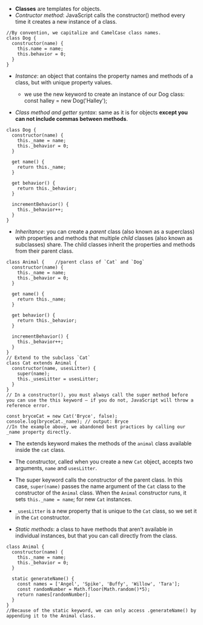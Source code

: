 - **Classes** are templates for objects.
- *Contructor method*: JavaScript calls the constructor() method every time it creates a new instance of a class.
```
//By convention, we capitalize and CamelCase class names.
class Dog { 
  constructor(name) {
    this.name = name;
    this.behavior = 0;
  }
}
```
- *Instance*: an object that contains the property names and methods of a class, but with unique property values.
    - we use the new keyword to create an instance of our Dog class: const halley = new Dog('Halley');

- *Class method and getter syntax*: same as it is for objects **except you can not include commas between methods**.
```
class Dog {
  constructor(name) {
    this._name = name;
    this._behavior = 0;
  }
 
  get name() {
    return this._name;
  }
 
  get behavior() {
    return this._behavior;
  }
 
  incrementBehavior() {
    this._behavior++;
  }
}
```
- *Inheritance*: you can create a *parent* class (also known as a superclass) with properties and methods that multiple *child* classes (also known as subclasses) share. The child classes inherit the properties and methods from their parent class.
```
class Animal {    //parent class of `Cat` and `Dog`
  constructor(name) {
    this._name = name;
    this._behavior = 0;
  }
 
  get name() {
    return this._name;
  }
 
  get behavior() {
    return this._behavior;
  }
 
  incrementBehavior() {
    this._behavior++;
  }
} 
// Extend to the subclass `Cat`
class Cat extends Animal {
  constructor(name, usesLitter) {
    super(name);
    this._usesLitter = usesLitter;
  }
}
// In a constructor(), you must always call the super method before you can use the this keyword — if you do not, JavaScript will throw a reference error.

const bryceCat = new Cat('Bryce', false); 
console.log(bryceCat._name); // output: Bryce
//In the example above, we abandoned best practices by calling our _name property directly. 
```
  - The extends keyword makes the methods of the `animal` class available inside the `cat` class.
  - The constructor, called when you create a new `Cat` object, accepts two arguments, `name` and `usesLitter`.
  - The super keyword calls the constructor of the parent class. In this case, `super(name)` passes the name argument of the `Cat` class to the constructor of the `Animal` class. When the `Animal` constructor runs, it sets `this._name = name`; for new `Cat` instances.
  - `_usesLitter` is a new property that is unique to the `Cat` class, so we set it in the `Cat` constructor.  

- *Static methods*: a class to have methods that aren’t available in individual instances, but that you can call directly from the class.
```
class Animal {
  constructor(name) {
    this._name = name;
    this._behavior = 0;
  }
 
  static generateName() {
    const names = ['Angel', 'Spike', 'Buffy', 'Willow', 'Tara'];
    const randomNumber = Math.floor(Math.random()*5);
    return names[randomNumber];
  }
} 
//Because of the static keyword, we can only access .generateName() by appending it to the Animal class.
```
